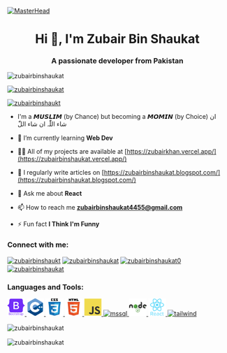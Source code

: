 [![MasterHead](https://i.gifer.com/5eKX.gif)](https://zubairkhan.vercel.app)
<h1 align="center">Hi 👋, I'm Zubair Bin Shaukat</h1>
<h3 align="center">A passionate developer from Pakistan</h3>

<p align="left"> <img src="https://komarev.com/ghpvc/?username=zubairbinshaukat&label=Profile%20views&color=0e75b6&style=flat" alt="zubairbinshaukat" /> </p>

<p align="left"> <a href="https://github.com/ryo-ma/github-profile-trophy"><img src="https://github-profile-trophy.vercel.app/?username=zubairbinshaukat" alt="zubairbinshaukat" /></a> </p>

<p align="left"> <a href="https://twitter.com/zubairbinshaukt" target="blank"><img src="https://img.shields.io/twitter/follow/zubairbinshaukt?logo=twitter&style=for-the-badge" alt="zubairbinshaukt" /></a> </p>

- I'm a 𝙈𝙐𝙎𝙇𝙄𝙈 (by Chance) but becoming a 𝙈𝙊𝙈𝙄𝙉 (by Choice) ان شاء اللّٰہ
ان شاء اللّٰ

- 🌱 I’m currently learning **Web Dev**

- 👨‍💻 All of my projects are available at [https://zubairkhan.vercel.app/](https://zubairbinshaukat.vercel.app/)

- 📝 I regularly write articles on [https://zubairbinshaukat.blogspot.com/](https://zubairbinshaukat.blogspot.com/)

- 💬 Ask me about **React**

- 📫 How to reach me **zubairbinshaukat4455@gmail.com**

- ⚡ Fun fact **I Think I'm Funny**

<h3 align="left">Connect with me:</h3>
<p align="left">
<a href="https://twitter.com/zubairbinshaukt" target="blank"><img align="center" src="https://raw.githubusercontent.com/rahuldkjain/github-profile-readme-generator/master/src/images/icons/Social/twitter.svg" alt="zubairbinshaukt" height="30" width="40" /></a>
<a href="https://linkedin.com/in/zubairbinshaukat" target="blank"><img align="center" src="https://raw.githubusercontent.com/rahuldkjain/github-profile-readme-generator/master/src/images/icons/Social/linked-in-alt.svg" alt="zubairbinshaukat" height="30" width="40" /></a>
<a href="https://fb.com/zubairbinshaukat0" target="blank"><img align="center" src="https://raw.githubusercontent.com/rahuldkjain/github-profile-readme-generator/master/src/images/icons/Social/facebook.svg" alt="zubairbinshaukat0" height="30" width="40" /></a>
<a href="https://instagram.com/zubairbinshaukat" target="blank"><img align="center" src="https://raw.githubusercontent.com/rahuldkjain/github-profile-readme-generator/master/src/images/icons/Social/instagram.svg" alt="zubairbinshaukat" height="30" width="40" /></a>
</p>

<h3 align="left">Languages and Tools:</h3>
<p align="left"> <a href="https://getbootstrap.com" target="_blank" rel="noreferrer"> <img src="https://raw.githubusercontent.com/devicons/devicon/master/icons/bootstrap/bootstrap-plain-wordmark.svg" alt="bootstrap" width="40" height="40"/> </a> <a href="https://www.w3schools.com/cpp/" target="_blank" rel="noreferrer"> <img src="https://raw.githubusercontent.com/devicons/devicon/master/icons/cplusplus/cplusplus-original.svg" alt="cplusplus" width="40" height="40"/> </a> <a href="https://www.w3schools.com/css/" target="_blank" rel="noreferrer"> <img src="https://raw.githubusercontent.com/devicons/devicon/master/icons/css3/css3-original-wordmark.svg" alt="css3" width="40" height="40"/> </a> <a href="https://www.w3.org/html/" target="_blank" rel="noreferrer"> <img src="https://raw.githubusercontent.com/devicons/devicon/master/icons/html5/html5-original-wordmark.svg" alt="html5" width="40" height="40"/> </a> <a href="https://developer.mozilla.org/en-US/docs/Web/JavaScript" target="_blank" rel="noreferrer"> <img src="https://raw.githubusercontent.com/devicons/devicon/master/icons/javascript/javascript-original.svg" alt="javascript" width="40" height="40"/> </a> <a href="https://www.microsoft.com/en-us/sql-server" target="_blank" rel="noreferrer"> <img src="https://www.svgrepo.com/show/303229/microsoft-sql-server-logo.svg" alt="mssql" width="40" height="40"/> </a> <a href="https://nodejs.org" target="_blank" rel="noreferrer"> <img src="https://raw.githubusercontent.com/devicons/devicon/master/icons/nodejs/nodejs-original-wordmark.svg" alt="nodejs" width="40" height="40"/> </a> <a href="https://reactjs.org/" target="_blank" rel="noreferrer"> <img src="https://raw.githubusercontent.com/devicons/devicon/master/icons/react/react-original-wordmark.svg" alt="react" width="40" height="40"/> </a> <a href="https://tailwindcss.com/" target="_blank" rel="noreferrer"> <img src="https://www.vectorlogo.zone/logos/tailwindcss/tailwindcss-icon.svg" alt="tailwind" width="40" height="40"/> </a> </p>

<p><img align="center" src="https://github-readme-stats.vercel.app/api/top-langs?username=zubairbinshaukat&show_icons=true&locale=en&layout=compact" alt="zubairbinshaukat" /></p>

<p><img align="center" src="https://github-readme-streak-stats.herokuapp.com/?user=zubairbinshaukat&" alt="zubairbinshaukat" /></p>
